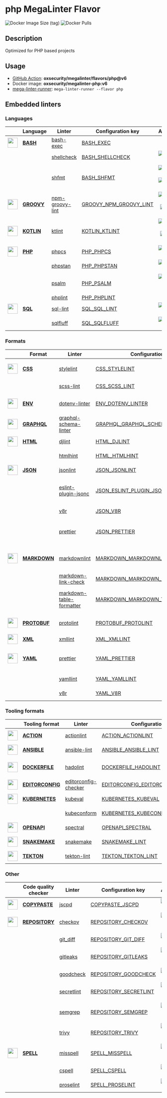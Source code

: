 # php MegaLinter Flavor

![Docker Image Size (tag)](https://img.shields.io/docker/image-size/oxsecurity/megalinter-php/v6)
![Docker Pulls](https://img.shields.io/docker/pulls/oxsecurity/megalinter-php)

## Description

Optimized for PHP based projects

## Usage

- [GitHub Action](https://oxsecurity.github.io/megalinter/beta/installation/#github-action): **oxsecurity/megalinter/flavors/php@v6**
- Docker image: **oxsecurity/megalinter-php:v6**
- [mega-linter-runner](https://oxsecurity.github.io/megalinter/beta/mega-linter-runner/): `mega-linter-runner --flavor php`

## Embedded linters

### Languages

|                                                                             <!-- -->                                                                             | Language                                                                       | Linter                                                                                              | Configuration key                                                                                          |                                                                                                                     Additional                                                                                                                      |
|:----------------------------------------------------------------------------------------------------------------------------------------------------------------:|--------------------------------------------------------------------------------|-----------------------------------------------------------------------------------------------------|------------------------------------------------------------------------------------------------------------|:---------------------------------------------------------------------------------------------------------------------------------------------------------------------------------------------------------------------------------------------------:|
|  <img src="https://github.com/oxsecurity/megalinter/raw/main/docs/assets/icons/bash.ico" alt="" height="32px" class="megalinter-icon"></a> <!-- linter-icon -->  | [**BASH**](https://oxsecurity.github.io/megalinter/beta/descriptors/bash/)     | [bash-exec](https://oxsecurity.github.io/megalinter/beta/descriptors/bash_bash_exec/)               | [BASH_EXEC](https://oxsecurity.github.io/megalinter/beta/descriptors/bash_bash_exec/)                      |                                                                                                                                                                                                                                                     |
|                                                                  <!-- --> <!-- linter-icon -->                                                                   |                                                                                | [shellcheck](https://oxsecurity.github.io/megalinter/beta/descriptors/bash_shellcheck/)             | [BASH_SHELLCHECK](https://oxsecurity.github.io/megalinter/beta/descriptors/bash_shellcheck/)               |                                                        [![GitHub stars](https://img.shields.io/github/stars/koalaman/shellcheck?cacheSeconds=3600)](https://github.com/koalaman/shellcheck)                                                         |
|                                                                  <!-- --> <!-- linter-icon -->                                                                   |                                                                                | [shfmt](https://oxsecurity.github.io/megalinter/beta/descriptors/bash_shfmt/)                       | [BASH_SHFMT](https://oxsecurity.github.io/megalinter/beta/descriptors/bash_shfmt/)                         |                                        [![GitHub stars](https://img.shields.io/github/stars/mvdan/sh?cacheSeconds=3600)](https://github.com/mvdan/sh) ![formatter](https://shields.io/badge/-format-yellow)                                         |
| <img src="https://github.com/oxsecurity/megalinter/raw/main/docs/assets/icons/groovy.ico" alt="" height="32px" class="megalinter-icon"></a> <!-- linter-icon --> | [**GROOVY**](https://oxsecurity.github.io/megalinter/beta/descriptors/groovy/) | [npm-groovy-lint](https://oxsecurity.github.io/megalinter/beta/descriptors/groovy_npm_groovy_lint/) | [GROOVY_NPM_GROOVY_LINT](https://oxsecurity.github.io/megalinter/beta/descriptors/groovy_npm_groovy_lint/) | [![GitHub stars](https://img.shields.io/github/stars/nvuillam/npm-groovy-lint?cacheSeconds=3600)](https://github.com/nvuillam/npm-groovy-lint) ![autofix](https://shields.io/badge/-autofix-green) ![sarif](https://shields.io/badge/-SARIF-orange) |
| <img src="https://github.com/oxsecurity/megalinter/raw/main/docs/assets/icons/kotlin.ico" alt="" height="32px" class="megalinter-icon"></a> <!-- linter-icon --> | [**KOTLIN**](https://oxsecurity.github.io/megalinter/beta/descriptors/kotlin/) | [ktlint](https://oxsecurity.github.io/megalinter/beta/descriptors/kotlin_ktlint/)                   | [KOTLIN_KTLINT](https://oxsecurity.github.io/megalinter/beta/descriptors/kotlin_ktlint/)                   |         [![GitHub stars](https://img.shields.io/github/stars/pinterest/ktlint?cacheSeconds=3600)](https://github.com/pinterest/ktlint) ![autofix](https://shields.io/badge/-autofix-green) ![sarif](https://shields.io/badge/-SARIF-orange)         |
|  <img src="https://github.com/oxsecurity/megalinter/raw/main/docs/assets/icons/php.ico" alt="" height="32px" class="megalinter-icon"></a> <!-- linter-icon -->   | [**PHP**](https://oxsecurity.github.io/megalinter/beta/descriptors/php/)       | [phpcs](https://oxsecurity.github.io/megalinter/beta/descriptors/php_phpcs/)                        | [PHP_PHPCS](https://oxsecurity.github.io/megalinter/beta/descriptors/php_phpcs/)                           |                                                  [![GitHub stars](https://img.shields.io/github/stars/squizlabs/PHP_CodeSniffer?cacheSeconds=3600)](https://github.com/squizlabs/PHP_CodeSniffer)                                                   |
|                                                                  <!-- --> <!-- linter-icon -->                                                                   |                                                                                | [phpstan](https://oxsecurity.github.io/megalinter/beta/descriptors/php_phpstan/)                    | [PHP_PHPSTAN](https://oxsecurity.github.io/megalinter/beta/descriptors/php_phpstan/)                       |                                                            [![GitHub stars](https://img.shields.io/github/stars/phpstan/phpstan?cacheSeconds=3600)](https://github.com/phpstan/phpstan)                                                             |
|                                                                  <!-- --> <!-- linter-icon -->                                                                   |                                                                                | [psalm](https://oxsecurity.github.io/megalinter/beta/descriptors/php_psalm/)                        | [PHP_PSALM](https://oxsecurity.github.io/megalinter/beta/descriptors/php_psalm/)                           |                                        [![GitHub stars](https://img.shields.io/github/stars/vimeo/psalm?cacheSeconds=3600)](https://github.com/vimeo/psalm) ![sarif](https://shields.io/badge/-SARIF-orange)                                        |
|                                                                  <!-- --> <!-- linter-icon -->                                                                   |                                                                                | [phplint](https://oxsecurity.github.io/megalinter/beta/descriptors/php_phplint/)                    | [PHP_PHPLINT](https://oxsecurity.github.io/megalinter/beta/descriptors/php_phplint/)                       |                                                                                                                                                                                                                                                     |
|  <img src="https://github.com/oxsecurity/megalinter/raw/main/docs/assets/icons/sql.ico" alt="" height="32px" class="megalinter-icon"></a> <!-- linter-icon -->   | [**SQL**](https://oxsecurity.github.io/megalinter/beta/descriptors/sql/)       | [sql-lint](https://oxsecurity.github.io/megalinter/beta/descriptors/sql_sql_lint/)                  | [SQL_SQL_LINT](https://oxsecurity.github.io/megalinter/beta/descriptors/sql_sql_lint/)                     |                                                       [![GitHub stars](https://img.shields.io/github/stars/joereynolds/sql-lint?cacheSeconds=3600)](https://github.com/joereynolds/sql-lint)                                                        |
|                                                                  <!-- --> <!-- linter-icon -->                                                                   |                                                                                | [sqlfluff](https://oxsecurity.github.io/megalinter/beta/descriptors/sql_sqlfluff/)                  | [SQL_SQLFLUFF](https://oxsecurity.github.io/megalinter/beta/descriptors/sql_sqlfluff/)                     |                                                          [![GitHub stars](https://img.shields.io/github/stars/sqlfluff/sqlfluff?cacheSeconds=3600)](https://github.com/sqlfluff/sqlfluff)                                                           |

### Formats

|                                                                              <!-- -->                                                                              | Format                                                                             | Linter                                                                                                                  | Configuration key                                                                                                                |                                                                                                                          Additional                                                                                                                           |
|:------------------------------------------------------------------------------------------------------------------------------------------------------------------:|------------------------------------------------------------------------------------|-------------------------------------------------------------------------------------------------------------------------|----------------------------------------------------------------------------------------------------------------------------------|:-------------------------------------------------------------------------------------------------------------------------------------------------------------------------------------------------------------------------------------------------------------:|
|   <img src="https://github.com/oxsecurity/megalinter/raw/main/docs/assets/icons/css.ico" alt="" height="32px" class="megalinter-icon"></a> <!-- linter-icon -->    | [**CSS**](https://oxsecurity.github.io/megalinter/beta/descriptors/css/)           | [stylelint](https://oxsecurity.github.io/megalinter/beta/descriptors/css_stylelint/)                                    | [CSS_STYLELINT](https://oxsecurity.github.io/megalinter/beta/descriptors/css_stylelint/)                                         |                                   [![GitHub stars](https://img.shields.io/github/stars/stylelint/stylelint?cacheSeconds=3600)](https://github.com/stylelint/stylelint) ![autofix](https://shields.io/badge/-autofix-green)                                    |
|                                                                   <!-- --> <!-- linter-icon -->                                                                    |                                                                                    | [scss-lint](https://oxsecurity.github.io/megalinter/beta/descriptors/css_scss_lint/)                                    | [CSS_SCSS_LINT](https://oxsecurity.github.io/megalinter/beta/descriptors/css_scss_lint/)                                         |                                                                   [![GitHub stars](https://img.shields.io/github/stars/sds/scss-lint?cacheSeconds=3600)](https://github.com/sds/scss-lint)                                                                    |
|   <img src="https://github.com/oxsecurity/megalinter/raw/main/docs/assets/icons/env.ico" alt="" height="32px" class="megalinter-icon"></a> <!-- linter-icon -->    | [**ENV**](https://oxsecurity.github.io/megalinter/beta/descriptors/env/)           | [dotenv-linter](https://oxsecurity.github.io/megalinter/beta/descriptors/env_dotenv_linter/)                            | [ENV_DOTENV_LINTER](https://oxsecurity.github.io/megalinter/beta/descriptors/env_dotenv_linter/)                                 |                           [![GitHub stars](https://img.shields.io/github/stars/dotenv-linter/dotenv-linter?cacheSeconds=3600)](https://github.com/dotenv-linter/dotenv-linter) ![autofix](https://shields.io/badge/-autofix-green)                            |
| <img src="https://github.com/oxsecurity/megalinter/raw/main/docs/assets/icons/graphql.ico" alt="" height="32px" class="megalinter-icon"></a> <!-- linter-icon -->  | [**GRAPHQL**](https://oxsecurity.github.io/megalinter/beta/descriptors/graphql/)   | [graphql-schema-linter](https://oxsecurity.github.io/megalinter/beta/descriptors/graphql_graphql_schema_linter/)        | [GRAPHQL_GRAPHQL_SCHEMA_LINTER](https://oxsecurity.github.io/megalinter/beta/descriptors/graphql_graphql_schema_linter/)         |                                                  [![GitHub stars](https://img.shields.io/github/stars/cjoudrey/graphql-schema-linter?cacheSeconds=3600)](https://github.com/cjoudrey/graphql-schema-linter)                                                   |
|   <img src="https://github.com/oxsecurity/megalinter/raw/main/docs/assets/icons/html.ico" alt="" height="32px" class="megalinter-icon"></a> <!-- linter-icon -->   | [**HTML**](https://oxsecurity.github.io/megalinter/beta/descriptors/html/)         | [djlint](https://oxsecurity.github.io/megalinter/beta/descriptors/html_djlint/)                                         | [HTML_DJLINT](https://oxsecurity.github.io/megalinter/beta/descriptors/html_djlint/)                                             |                                                     [![GitHub stars](https://img.shields.io/github/stars/Riverside-Healthcare/djlint?cacheSeconds=3600)](https://github.com/Riverside-Healthcare/djlint)                                                      |
|                                                                   <!-- --> <!-- linter-icon -->                                                                    |                                                                                    | [htmlhint](https://oxsecurity.github.io/megalinter/beta/descriptors/html_htmlhint/)                                     | [HTML_HTMLHINT](https://oxsecurity.github.io/megalinter/beta/descriptors/html_htmlhint/)                                         |                                                               [![GitHub stars](https://img.shields.io/github/stars/htmlhint/HTMLHint?cacheSeconds=3600)](https://github.com/htmlhint/HTMLHint)                                                                |
|   <img src="https://github.com/oxsecurity/megalinter/raw/main/docs/assets/icons/json.ico" alt="" height="32px" class="megalinter-icon"></a> <!-- linter-icon -->   | [**JSON**](https://oxsecurity.github.io/megalinter/beta/descriptors/json/)         | [jsonlint](https://oxsecurity.github.io/megalinter/beta/descriptors/json_jsonlint/)                                     | [JSON_JSONLINT](https://oxsecurity.github.io/megalinter/beta/descriptors/json_jsonlint/)                                         |                                                                [![GitHub stars](https://img.shields.io/github/stars/prantlf/jsonlint?cacheSeconds=3600)](https://github.com/prantlf/jsonlint)                                                                 |
|                                                                   <!-- --> <!-- linter-icon -->                                                                    |                                                                                    | [eslint-plugin-jsonc](https://oxsecurity.github.io/megalinter/beta/descriptors/json_eslint_plugin_jsonc/)               | [JSON_ESLINT_PLUGIN_JSONC](https://oxsecurity.github.io/megalinter/beta/descriptors/json_eslint_plugin_jsonc/)                   | [![GitHub stars](https://img.shields.io/github/stars/ota-meshi/eslint-plugin-jsonc?cacheSeconds=3600)](https://github.com/ota-meshi/eslint-plugin-jsonc) ![autofix](https://shields.io/badge/-autofix-green) ![sarif](https://shields.io/badge/-SARIF-orange) |
|                                                                   <!-- --> <!-- linter-icon -->                                                                    |                                                                                    | [v8r](https://oxsecurity.github.io/megalinter/beta/descriptors/json_v8r/)                                               | [JSON_V8R](https://oxsecurity.github.io/megalinter/beta/descriptors/json_v8r/)                                                   |                                                                    [![GitHub stars](https://img.shields.io/github/stars/chris48s/v8r?cacheSeconds=3600)](https://github.com/chris48s/v8r)                                                                     |
|                                                                   <!-- --> <!-- linter-icon -->                                                                    |                                                                                    | [prettier](https://oxsecurity.github.io/megalinter/beta/descriptors/json_prettier/)                                     | [JSON_PRETTIER](https://oxsecurity.github.io/megalinter/beta/descriptors/json_prettier/)                                         |                                    [![GitHub stars](https://img.shields.io/github/stars/prettier/prettier?cacheSeconds=3600)](https://github.com/prettier/prettier) ![formatter](https://shields.io/badge/-format-yellow)                                     |
| <img src="https://github.com/oxsecurity/megalinter/raw/main/docs/assets/icons/markdown.ico" alt="" height="32px" class="megalinter-icon"></a> <!-- linter-icon --> | [**MARKDOWN**](https://oxsecurity.github.io/megalinter/beta/descriptors/markdown/) | [markdownlint](https://oxsecurity.github.io/megalinter/beta/descriptors/markdown_markdownlint/)                         | [MARKDOWN_MARKDOWNLINT](https://oxsecurity.github.io/megalinter/beta/descriptors/markdown_markdownlint/)                         |                              [![GitHub stars](https://img.shields.io/github/stars/DavidAnson/markdownlint?cacheSeconds=3600)](https://github.com/DavidAnson/markdownlint) ![formatter](https://shields.io/badge/-format-yellow)                               |
|                                                                   <!-- --> <!-- linter-icon -->                                                                    |                                                                                    | [markdown-link-check](https://oxsecurity.github.io/megalinter/beta/descriptors/markdown_markdown_link_check/)           | [MARKDOWN_MARKDOWN_LINK_CHECK](https://oxsecurity.github.io/megalinter/beta/descriptors/markdown_markdown_link_check/)           |                                                       [![GitHub stars](https://img.shields.io/github/stars/tcort/markdown-link-check?cacheSeconds=3600)](https://github.com/tcort/markdown-link-check)                                                        |
|                                                                   <!-- --> <!-- linter-icon -->                                                                    |                                                                                    | [markdown-table-formatter](https://oxsecurity.github.io/megalinter/beta/descriptors/markdown_markdown_table_formatter/) | [MARKDOWN_MARKDOWN_TABLE_FORMATTER](https://oxsecurity.github.io/megalinter/beta/descriptors/markdown_markdown_table_formatter/) |                    [![GitHub stars](https://img.shields.io/github/stars/nvuillam/markdown-table-formatter?cacheSeconds=3600)](https://github.com/nvuillam/markdown-table-formatter) ![formatter](https://shields.io/badge/-format-yellow)                     |
| <img src="https://github.com/oxsecurity/megalinter/raw/main/docs/assets/icons/protobuf.ico" alt="" height="32px" class="megalinter-icon"></a> <!-- linter-icon --> | [**PROTOBUF**](https://oxsecurity.github.io/megalinter/beta/descriptors/protobuf/) | [protolint](https://oxsecurity.github.io/megalinter/beta/descriptors/protobuf_protolint/)                               | [PROTOBUF_PROTOLINT](https://oxsecurity.github.io/megalinter/beta/descriptors/protobuf_protolint/)                               |                                   [![GitHub stars](https://img.shields.io/github/stars/yoheimuta/protolint?cacheSeconds=3600)](https://github.com/yoheimuta/protolint) ![autofix](https://shields.io/badge/-autofix-green)                                    |
|   <img src="https://github.com/oxsecurity/megalinter/raw/main/docs/assets/icons/xml.ico" alt="" height="32px" class="megalinter-icon"></a> <!-- linter-icon -->    | [**XML**](https://oxsecurity.github.io/megalinter/beta/descriptors/xml/)           | [xmllint](https://oxsecurity.github.io/megalinter/beta/descriptors/xml_xmllint/)                                        | [XML_XMLLINT](https://oxsecurity.github.io/megalinter/beta/descriptors/xml_xmllint/)                                             |                                                                                                                                                                                                                                                               |
|   <img src="https://github.com/oxsecurity/megalinter/raw/main/docs/assets/icons/yaml.ico" alt="" height="32px" class="megalinter-icon"></a> <!-- linter-icon -->   | [**YAML**](https://oxsecurity.github.io/megalinter/beta/descriptors/yaml/)         | [prettier](https://oxsecurity.github.io/megalinter/beta/descriptors/yaml_prettier/)                                     | [YAML_PRETTIER](https://oxsecurity.github.io/megalinter/beta/descriptors/yaml_prettier/)                                         |                                    [![GitHub stars](https://img.shields.io/github/stars/prettier/prettier?cacheSeconds=3600)](https://github.com/prettier/prettier) ![formatter](https://shields.io/badge/-format-yellow)                                     |
|                                                                   <!-- --> <!-- linter-icon -->                                                                    |                                                                                    | [yamllint](https://oxsecurity.github.io/megalinter/beta/descriptors/yaml_yamllint/)                                     | [YAML_YAMLLINT](https://oxsecurity.github.io/megalinter/beta/descriptors/yaml_yamllint/)                                         |                                                            [![GitHub stars](https://img.shields.io/github/stars/adrienverge/yamllint?cacheSeconds=3600)](https://github.com/adrienverge/yamllint)                                                             |
|                                                                   <!-- --> <!-- linter-icon -->                                                                    |                                                                                    | [v8r](https://oxsecurity.github.io/megalinter/beta/descriptors/yaml_v8r/)                                               | [YAML_V8R](https://oxsecurity.github.io/megalinter/beta/descriptors/yaml_v8r/)                                                   |                                                                    [![GitHub stars](https://img.shields.io/github/stars/chris48s/v8r?cacheSeconds=3600)](https://github.com/chris48s/v8r)                                                                     |

### Tooling formats

|                                                                                <!-- -->                                                                                | Tooling format                                                                             | Linter                                                                                                              | Configuration key                                                                                                                |                                                                                    Additional                                                                                     |
|:----------------------------------------------------------------------------------------------------------------------------------------------------------------------:|--------------------------------------------------------------------------------------------|---------------------------------------------------------------------------------------------------------------------|----------------------------------------------------------------------------------------------------------------------------------|:---------------------------------------------------------------------------------------------------------------------------------------------------------------------------------:|
|   <img src="https://github.com/oxsecurity/megalinter/raw/main/docs/assets/icons/default.ico" alt="" height="32px" class="megalinter-icon"></a> <!-- linter-icon -->    | [**ACTION**](https://oxsecurity.github.io/megalinter/beta/descriptors/action/)             | [actionlint](https://oxsecurity.github.io/megalinter/beta/descriptors/action_actionlint/)                           | [ACTION_ACTIONLINT](https://oxsecurity.github.io/megalinter/beta/descriptors/action_actionlint/)                                 |                          [![GitHub stars](https://img.shields.io/github/stars/rhysd/actionlint?cacheSeconds=3600)](https://github.com/rhysd/actionlint)                           |
|   <img src="https://github.com/oxsecurity/megalinter/raw/main/docs/assets/icons/ansible.ico" alt="" height="32px" class="megalinter-icon"></a> <!-- linter-icon -->    | [**ANSIBLE**](https://oxsecurity.github.io/megalinter/beta/descriptors/ansible/)           | [ansible-lint](https://oxsecurity.github.io/megalinter/beta/descriptors/ansible_ansible_lint/)                      | [ANSIBLE_ANSIBLE_LINT](https://oxsecurity.github.io/megalinter/beta/descriptors/ansible_ansible_lint/)                           |                      [![GitHub stars](https://img.shields.io/github/stars/ansible/ansible-lint?cacheSeconds=3600)](https://github.com/ansible/ansible-lint)                       |
|  <img src="https://github.com/oxsecurity/megalinter/raw/main/docs/assets/icons/dockerfile.ico" alt="" height="32px" class="megalinter-icon"></a> <!-- linter-icon -->  | [**DOCKERFILE**](https://oxsecurity.github.io/megalinter/beta/descriptors/dockerfile/)     | [hadolint](https://oxsecurity.github.io/megalinter/beta/descriptors/dockerfile_hadolint/)                           | [DOCKERFILE_HADOLINT](https://oxsecurity.github.io/megalinter/beta/descriptors/dockerfile_hadolint/)                             | [![GitHub stars](https://img.shields.io/github/stars/hadolint/hadolint?cacheSeconds=3600)](https://github.com/hadolint/hadolint) ![sarif](https://shields.io/badge/-SARIF-orange) |
| <img src="https://github.com/oxsecurity/megalinter/raw/main/docs/assets/icons/editorconfig.ico" alt="" height="32px" class="megalinter-icon"></a> <!-- linter-icon --> | [**EDITORCONFIG**](https://oxsecurity.github.io/megalinter/beta/descriptors/editorconfig/) | [editorconfig-checker](https://oxsecurity.github.io/megalinter/beta/descriptors/editorconfig_editorconfig_checker/) | [EDITORCONFIG_EDITORCONFIG_CHECKER](https://oxsecurity.github.io/megalinter/beta/descriptors/editorconfig_editorconfig_checker/) | [![GitHub stars](https://img.shields.io/github/stars/editorconfig-checker/editorconfig-checker?cacheSeconds=3600)](https://github.com/editorconfig-checker/editorconfig-checker)  |
|  <img src="https://github.com/oxsecurity/megalinter/raw/main/docs/assets/icons/kubernetes.ico" alt="" height="32px" class="megalinter-icon"></a> <!-- linter-icon -->  | [**KUBERNETES**](https://oxsecurity.github.io/megalinter/beta/descriptors/kubernetes/)     | [kubeval](https://oxsecurity.github.io/megalinter/beta/descriptors/kubernetes_kubeval/)                             | [KUBERNETES_KUBEVAL](https://oxsecurity.github.io/megalinter/beta/descriptors/kubernetes_kubeval/)                               |                       [![GitHub stars](https://img.shields.io/github/stars/instrumenta/kubeval?cacheSeconds=3600)](https://github.com/instrumenta/kubeval)                        |
|                                                                     <!-- --> <!-- linter-icon -->                                                                      |                                                                                            | [kubeconform](https://oxsecurity.github.io/megalinter/beta/descriptors/kubernetes_kubeconform/)                     | [KUBERNETES_KUBECONFORM](https://oxsecurity.github.io/megalinter/beta/descriptors/kubernetes_kubeconform/)                       |                         [![GitHub stars](https://img.shields.io/github/stars/yannh/kubeconform?cacheSeconds=3600)](https://github.com/yannh/kubeconform)                          |
|   <img src="https://github.com/oxsecurity/megalinter/raw/main/docs/assets/icons/openapi.ico" alt="" height="32px" class="megalinter-icon"></a> <!-- linter-icon -->    | [**OPENAPI**](https://oxsecurity.github.io/megalinter/beta/descriptors/openapi/)           | [spectral](https://oxsecurity.github.io/megalinter/beta/descriptors/openapi_spectral/)                              | [OPENAPI_SPECTRAL](https://oxsecurity.github.io/megalinter/beta/descriptors/openapi_spectral/)                                   |                      [![GitHub stars](https://img.shields.io/github/stars/stoplightio/spectral?cacheSeconds=3600)](https://github.com/stoplightio/spectral)                       |
|  <img src="https://github.com/oxsecurity/megalinter/raw/main/docs/assets/icons/snakemake.ico" alt="" height="32px" class="megalinter-icon"></a> <!-- linter-icon -->   | [**SNAKEMAKE**](https://oxsecurity.github.io/megalinter/beta/descriptors/snakemake/)       | [snakemake](https://oxsecurity.github.io/megalinter/beta/descriptors/snakemake_snakemake/)                          | [SNAKEMAKE_LINT](https://oxsecurity.github.io/megalinter/beta/descriptors/snakemake_snakemake/)                                  |                       [![GitHub stars](https://img.shields.io/github/stars/snakemake/snakemake?cacheSeconds=3600)](https://github.com/snakemake/snakemake)                        |
|    <img src="https://github.com/oxsecurity/megalinter/raw/main/docs/assets/icons/tekton.ico" alt="" height="32px" class="megalinter-icon"></a> <!-- linter-icon -->    | [**TEKTON**](https://oxsecurity.github.io/megalinter/beta/descriptors/tekton/)             | [tekton-lint](https://oxsecurity.github.io/megalinter/beta/descriptors/tekton_tekton_lint/)                         | [TEKTON_TEKTON_LINT](https://oxsecurity.github.io/megalinter/beta/descriptors/tekton_tekton_lint/)                               |                           [![GitHub stars](https://img.shields.io/github/stars/IBM/tekton-lint?cacheSeconds=3600)](https://github.com/IBM/tekton-lint)                            |

### Other

|                                                                              <!-- -->                                                                               | Code quality checker                                                                   | Linter                                                                                        | Configuration key                                                                                        |                                                                                        Additional                                                                                         |
|:-------------------------------------------------------------------------------------------------------------------------------------------------------------------:|----------------------------------------------------------------------------------------|-----------------------------------------------------------------------------------------------|----------------------------------------------------------------------------------------------------------|:-----------------------------------------------------------------------------------------------------------------------------------------------------------------------------------------:|
| <img src="https://github.com/oxsecurity/megalinter/raw/main/docs/assets/icons/copypaste.ico" alt="" height="32px" class="megalinter-icon"></a> <!-- linter-icon --> | [**COPYPASTE**](https://oxsecurity.github.io/megalinter/beta/descriptors/copypaste/)   | [jscpd](https://oxsecurity.github.io/megalinter/beta/descriptors/copypaste_jscpd/)            | [COPYPASTE_JSCPD](https://oxsecurity.github.io/megalinter/beta/descriptors/copypaste_jscpd/)             |                              [![GitHub stars](https://img.shields.io/github/stars/kucherenko/jscpd?cacheSeconds=3600)](https://github.com/kucherenko/jscpd)                               |
|  <img src="https://github.com/oxsecurity/megalinter/raw/main/docs/assets/icons/default.ico" alt="" height="32px" class="megalinter-icon"></a> <!-- linter-icon -->  | [**REPOSITORY**](https://oxsecurity.github.io/megalinter/beta/descriptors/repository/) | [checkov](https://oxsecurity.github.io/megalinter/beta/descriptors/repository_checkov/)       | [REPOSITORY_CHECKOV](https://oxsecurity.github.io/megalinter/beta/descriptors/repository_checkov/)       |  [![GitHub stars](https://img.shields.io/github/stars/bridgecrewio/checkov?cacheSeconds=3600)](https://github.com/bridgecrewio/checkov) ![sarif](https://shields.io/badge/-SARIF-orange)  |
|                                                                    <!-- --> <!-- linter-icon -->                                                                    |                                                                                        | [git_diff](https://oxsecurity.github.io/megalinter/beta/descriptors/repository_git_diff/)     | [REPOSITORY_GIT_DIFF](https://oxsecurity.github.io/megalinter/beta/descriptors/repository_git_diff/)     |                                       [![GitHub stars](https://img.shields.io/github/stars/git/git?cacheSeconds=3600)](https://github.com/git/git)                                        |
|                                                                    <!-- --> <!-- linter-icon -->                                                                    |                                                                                        | [gitleaks](https://oxsecurity.github.io/megalinter/beta/descriptors/repository_gitleaks/)     | [REPOSITORY_GITLEAKS](https://oxsecurity.github.io/megalinter/beta/descriptors/repository_gitleaks/)     |  [![GitHub stars](https://img.shields.io/github/stars/zricethezav/gitleaks?cacheSeconds=3600)](https://github.com/zricethezav/gitleaks) ![sarif](https://shields.io/badge/-SARIF-orange)  |
|                                                                    <!-- --> <!-- linter-icon -->                                                                    |                                                                                        | [goodcheck](https://oxsecurity.github.io/megalinter/beta/descriptors/repository_goodcheck/)   | [REPOSITORY_GOODCHECK](https://oxsecurity.github.io/megalinter/beta/descriptors/repository_goodcheck/)   |                               [![GitHub stars](https://img.shields.io/github/stars/sider/goodcheck?cacheSeconds=3600)](https://github.com/sider/goodcheck)                                |
|                                                                    <!-- --> <!-- linter-icon -->                                                                    |                                                                                        | [secretlint](https://oxsecurity.github.io/megalinter/beta/descriptors/repository_secretlint/) | [REPOSITORY_SECRETLINT](https://oxsecurity.github.io/megalinter/beta/descriptors/repository_secretlint/) | [![GitHub stars](https://img.shields.io/github/stars/secretlint/secretlint?cacheSeconds=3600)](https://github.com/secretlint/secretlint) ![sarif](https://shields.io/badge/-SARIF-orange) |
|                                                                    <!-- --> <!-- linter-icon -->                                                                    |                                                                                        | [semgrep](https://oxsecurity.github.io/megalinter/beta/descriptors/repository_semgrep/)       | [REPOSITORY_SEMGREP](https://oxsecurity.github.io/megalinter/beta/descriptors/repository_semgrep/)       |  [![GitHub stars](https://img.shields.io/github/stars/returntocorp/semgrep?cacheSeconds=3600)](https://github.com/returntocorp/semgrep) ![sarif](https://shields.io/badge/-SARIF-orange)  |
|                                                                    <!-- --> <!-- linter-icon -->                                                                    |                                                                                        | [trivy](https://oxsecurity.github.io/megalinter/beta/descriptors/repository_trivy/)           | [REPOSITORY_TRIVY](https://oxsecurity.github.io/megalinter/beta/descriptors/repository_trivy/)           |    [![GitHub stars](https://img.shields.io/github/stars/aquasecurity/trivy?cacheSeconds=3600)](https://github.com/aquasecurity/trivy) ![sarif](https://shields.io/badge/-SARIF-orange)    |
|   <img src="https://github.com/oxsecurity/megalinter/raw/main/docs/assets/icons/spell.ico" alt="" height="32px" class="megalinter-icon"></a> <!-- linter-icon -->   | [**SPELL**](https://oxsecurity.github.io/megalinter/beta/descriptors/spell/)           | [misspell](https://oxsecurity.github.io/megalinter/beta/descriptors/spell_misspell/)          | [SPELL_MISSPELL](https://oxsecurity.github.io/megalinter/beta/descriptors/spell_misspell/)               |    [![GitHub stars](https://img.shields.io/github/stars/client9/misspell?cacheSeconds=3600)](https://github.com/client9/misspell) ![autofix](https://shields.io/badge/-autofix-green)     |
|                                                                    <!-- --> <!-- linter-icon -->                                                                    |                                                                                        | [cspell](https://oxsecurity.github.io/megalinter/beta/descriptors/spell_cspell/)              | [SPELL_CSPELL](https://oxsecurity.github.io/megalinter/beta/descriptors/spell_cspell/)                   |                     [![GitHub stars](https://img.shields.io/github/stars/streetsidesoftware/cspell?cacheSeconds=3600)](https://github.com/streetsidesoftware/cspell)                      |
|                                                                    <!-- --> <!-- linter-icon -->                                                                    |                                                                                        | [proselint](https://oxsecurity.github.io/megalinter/beta/descriptors/spell_proselint/)        | [SPELL_PROSELINT](https://oxsecurity.github.io/megalinter/beta/descriptors/spell_proselint/)             |                            [![GitHub stars](https://img.shields.io/github/stars/amperser/proselint?cacheSeconds=3600)](https://github.com/amperser/proselint)                             |

